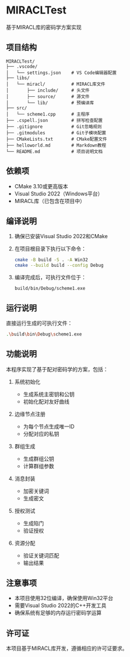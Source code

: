# MIRACLTest

基于MIRACL库的密码学方案实现

## 项目结构

```text
MIRACLTest/
├── .vscode/
│   └── settings.json    # VS Code编辑器配置
├── libs/
│   └── miracl/          # MIRACL库文件
│       ├── include/     # 头文件
│       ├── source/      # 源文件
│       └── lib/         # 预编译库
├── src/
│   └── scheme1.cpp      # 主程序
├── .cspell.json         # 拼写检查配置
├── .gitignore           # Git忽略规则
├── .gitmodules          # Git子模块配置
├── CMakeLists.txt       # CMake配置文件
├── helloworld.md        # Markdown教程
└── README.md            # 项目说明文档
```

## 依赖项

- CMake 3.10或更高版本
- Visual Studio 2022（Windows平台）
- MIRACL库（已包含在项目中）

## 编译说明

1. 确保已安装Visual Studio 2022和CMake

2. 在项目根目录下执行以下命令：

   ```bash
   cmake -B build -S . -A Win32
   cmake --build build --config Debug
   ```

3. 编译完成后，可执行文件位于：

   ```text
   build/bin/Debug/scheme1.exe
   ```

## 运行说明

直接运行生成的可执行文件：

```bash
.\build\bin\Debug\scheme1.exe
```

## 功能说明

本程序实现了基于配对密码学的方案，包括：

1. 系统初始化
   - 生成系统主密钥和公钥
   - 初始化配对友好曲线

2. 边缘节点注册
   - 为每个节点生成唯一ID
   - 分配对应的私钥

3. 群组生成
   - 生成群组公钥
   - 计算群组参数

4. 消息封装
   - 加密关键词
   - 生成密文

5. 授权测试
   - 生成陷门
   - 验证授权

6. 资源分配
   - 验证关键词匹配
   - 输出结果

## 注意事项

- 本项目使用32位编译，确保使用Win32平台
- 需要Visual Studio 2022的C++开发工具
- 确保系统有足够的内存运行密码学运算

## 许可证

本项目基于MIRACL库开发，遵循相应的许可证要求。